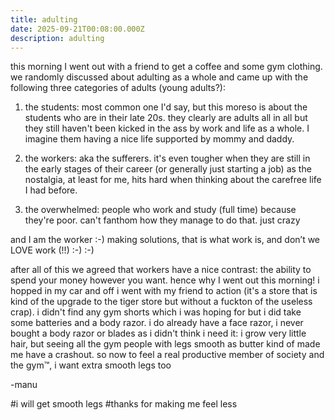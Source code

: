 ```yaml
---
title: adulting
date: 2025-09-21T00:08:00.000Z
description: adulting
---
```

this morning I went out with a friend to get a coffee and some gym clothing. we randomly discussed about adulting as a whole and came up with the following three categories of adults (young adults?):

1. the students: most common one I'd say, but this moreso is about the students who are in their late 20s. they clearly are adults all in all but they still haven't been kicked in the ass by work and life as a whole. I imagine them having a nice life supported by mommy and daddy.

2. the workers: aka the sufferers. it's even tougher when they are still in the early stages of their career (or generally just starting a job) as the nostalgia, at least for me, hits hard when thinking about the carefree life I had before.

3. the overwhelmed: people who work and study (full time) because they're poor. can't fanthom how they manage to do that. just crazy

and I am the worker :-) making solutions, that is what work is, and don’t we LOVE work (!!) :-) :-)

after all of this we agreed that workers have a nice contrast: the ability to spend your money however you want. hence why I went out this morning! i hopped in my car and off i went with my friend to action (it's a store that is kind of the upgrade to the tiger store but without a fuckton of the useless crap). i didn't find any gym shorts which i was hoping for  but i did take some batteries and a body razor. i do already have a face razor, i never bought a body razor or blades as i didn't think i need it: i grow very little hair, but seeing all the gym people with legs smooth as butter kind of made me have a crashout. so now to feel a real productive member of society and the gym™, i want extra smooth legs too



\-manu



\#i will get smooth legs #thanks for making me feel less
